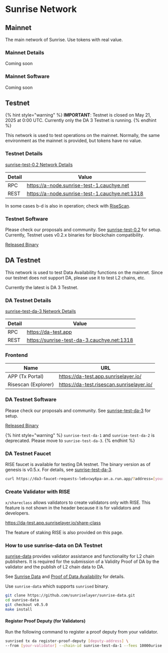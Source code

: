 # Sunrise Network

## Mainnet

The main network of Sunrise. Use tokens with real value.

### Mainnet Details

Coming soon

### Mainnet Software

Coming soon

## Testnet

{% hint style="warning" %}
**IMPORTANT**: Testnet is closed on May 21, 2025 at 0:00 UTC.
Currently only the DA 3 Testnet is running.
{% endhint %}

This network is used to test operations on the mainnet. Normally, the same environment as the mainnet is provided, but tokens have no value.

### Testnet Details

[sunrise-test-0.2 Network Details](https://github.com/sunriselayer/network/tree/main/sunrise-test-0.2)

| Detail | Value                                            |
| ------ | ------------------------------------------------ |
| RPC    | <https://a-node.sunrise-test-1.cauchye.net>      |
| REST   | <https://a-node.sunrise-test-1.cauchye.net:1318> |

In some cases b-d is also in operation; check with [RiseScan](https://testnet.risescan.sunriselayer.io/).

### Testnet Software

Please check our proposals and community. See [sunrise-test-0.2](https://github.com/sunriselayer/network/tree/main/sunrise-test-0.2) for setup.
Currently, Testnet uses v0.2.x binaries for blockchain compatibility.

[Released Binary](https://github.com/sunriselayer/sunrise/releases)

## DA Testnet

This network is used to test Data Availability functions on the mainnet.
Since our testnet does not support DA, please use it to test L2 chains, etc.

Currently the latest is DA 3 Testnet.

### DA Testnet Details

[sunrise-test-da-3 Network Details](https://github.com/sunriselayer/network/tree/main/sunrise-test-da-3)

| Detail | Value                                        |
| ------ | -------------------------------------------- |
| RPC    | <https://da-test.app>                        |
| REST   | <https://sunrise-test-da-3.cauchye.net:1318> |

### Frontend

| Name                | URL                                         |
| ------------------- | ------------------------------------------- |
| APP (Tx Portal)     | <https://da-test.app.sunriselayer.io/>      |
| Risescan (Explorer) | <https://da-test.risescan.sunriselayer.io/> |

### DA Testnet Software

Please check our proposals and community. See [sunrise-test-da-3](https://github.com/sunriselayer/network/tree/main/sunrise-test-da-3) for setup.

[Released Binary](https://github.com/sunriselayer/sunrise/releases)

{% hint style="warning" %}
`sunrise-test-da-1` and `sunrise-test-da-2` is deprecated. Please move to `sunrise-test-da-3`.
{% endhint %}

### DA Testnet Faucet

RISE faucet is available for testing DA testnet.
The binary version as of genesis is v0.5.x. For details, see [sunrise-test-da-3](https://github.com/sunriselayer/network/tree/main/sunrise-test-da-3).

```bash
curl https://da3-faucet-requests-le6vcwy6pa-an.a.run.app/?address=[your-address]
```

### Create Validator with RISE

`x/shareclass` allows validators to create validators only with RISE.
This feature is not shown in the header because it is for validators and developers.

<https://da-test.app.sunriselayer.io/share-class>

The feature of staking RISE is also provided on this page.

### How to use sunrise-data on DA Testnet

[sunrise-data](https://github.com/sunriselayer/sunrise-data) provides validator assistance and functionality for L2 chain publishers.
It is required for the submission of a Validity Proof of DA by the validator and the publish of L2 chain data to DA.

See [Sunrise Data](../../build/l2-blockchains/rollkit/sunrise-data.md) and [Proof of Data Availability](../../build/validators/data-availability-proof.md) for details.

Use `sunrise-data` which supports `sunrised` binary.

```bash
git clone https://github.com/sunriselayer/sunrise-data.git
cd sunrise-data
git checkout v0.5.0
make install
```

#### Register Proof Deputy (for Validators)

Run the following command to register a proof deputy from your validator.

```bash
sunrised tx da register-proof-deputy [deputy-address] \
--from [your-validator] --chain-id sunrise-test-da-1 --fees 10000urise --gas 1000000 --yes
```
